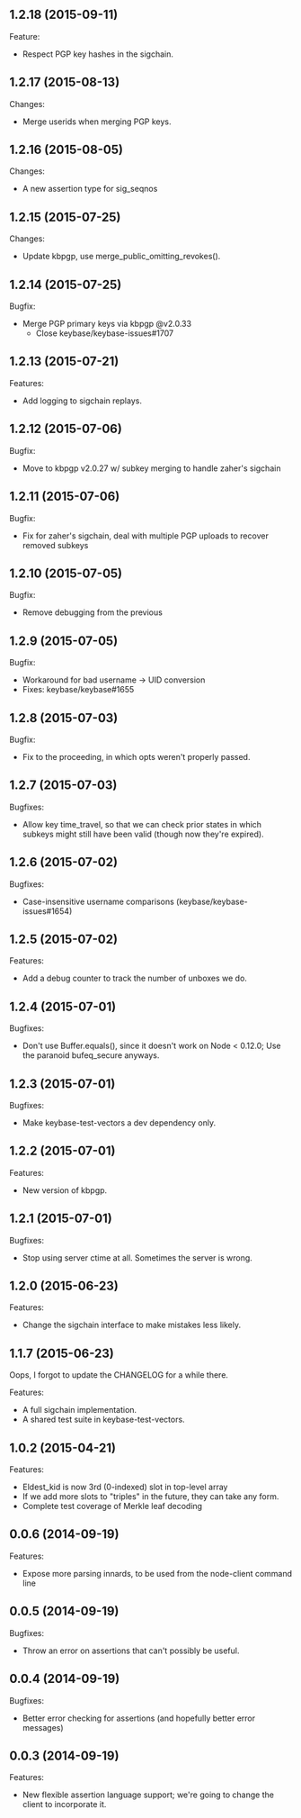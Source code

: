 ## 1.2.18 (2015-09-11)

Feature:
  - Respect PGP key hashes in the sigchain.

## 1.2.17 (2015-08-13)

Changes:
  - Merge userids when merging PGP keys.

## 1.2.16 (2015-08-05)

Changes:
  - A new assertion type for sig_seqnos

## 1.2.15 (2015-07-25)

Changes:
  - Update kbpgp, use merge_public_omitting_revokes().

## 1.2.14 (2015-07-25)

Bugfix:
  - Merge PGP primary keys via kbpgp @v2.0.33
    - Close keybase/keybase-issues#1707

## 1.2.13 (2015-07-21)

Features:
  - Add logging to sigchain replays.

## 1.2.12 (2015-07-06)

Bugfix:
  - Move to kbpgp v2.0.27 w/ subkey merging to handle zaher's sigchain

## 1.2.11 (2015-07-06)

Bugfix:
  - Fix for zaher's sigchain, deal with multiple PGP uploads to recover
    removed subkeys
  
## 1.2.10 (2015-07-05)

Bugfix:
  - Remove debugging from the previous

## 1.2.9 (2015-07-05)

Bugfix:
  - Workaround for bad username -> UID conversion
   - Fixes: keybase/keybase#1655

## 1.2.8 (2015-07-03)

Bugfix:
  - Fix to the proceeding, in which opts weren't properly passed.

## 1.2.7 (2015-07-03)

Bugfixes:
  - Allow key time_travel, so that we can check prior states in which
    subkeys might still have been valid (though now they're expired).

## 1.2.6 (2015-07-02)

Bugfixes:
  - Case-insensitive username comparisons (keybase/keybase-issues#1654)

## 1.2.5 (2015-07-02)

Features:
  - Add a debug counter to track the number of unboxes we do.

## 1.2.4 (2015-07-01)

Bugfixes:
  - Don't use Buffer.equals(), since it doesn't work on Node < 0.12.0;
    Use the paranoid bufeq_secure anyways.

## 1.2.3 (2015-07-01)

Bugfixes:
  - Make keybase-test-vectors a dev dependency only.

## 1.2.2 (2015-07-01)

Features:
  - New version of kbpgp.

## 1.2.1 (2015-07-01)

Bugfixes:
  - Stop using server ctime at all. Sometimes the server is wrong.

## 1.2.0 (2015-06-23)

Features:
  - Change the sigchain interface to make mistakes less likely.

## 1.1.7 (2015-06-23)

Oops, I forgot to update the CHANGELOG for a while there.

Features:
  - A full sigchain implementation.
  - A shared test suite in keybase-test-vectors.

## 1.0.2 (2015-04-21)

Features:
  - Eldest_kid is now 3rd (0-indexed) slot in top-level array
  - If we add more slots to "triples" in the future, they can
    take any form.
  - Complete test coverage of Merkle leaf decoding

## 0.0.6 (2014-09-19)

Features:

  - Expose more parsing innards, to be used from the node-client command line

## 0.0.5 (2014-09-19)

Bugfixes:

  - Throw an error on assertions that can't possibly be useful.

## 0.0.4 (2014-09-19)

Bugfixes:
 
  - Better error checking for assertions (and hopefully better error messages)

## 0.0.3 (2014-09-19)

Features:

  - New flexible assertion language support; we're going to change the client to incorporate it.
